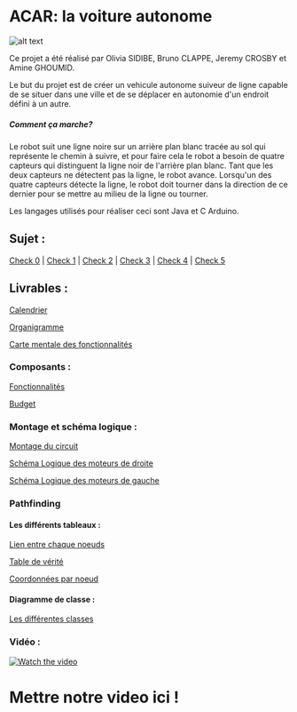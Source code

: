 
# ACAR: la voiture autonome

![alt text](https://cdn.discordapp.com/attachments/589812372240203777/589897131091951656/unknown.png)

Ce projet a été réalisé par Olivia SIDIBE, Bruno CLAPPE, Jeremy CROSBY et Amine GHOUMID.

Le but du projet est de créer un vehicule autonome suiveur de ligne capable de se situer dans une ville et de se déplacer en autonomie d'un endroit défini à un autre.

##### Comment ça marche?
Le robot suit une ligne noire sur un arrière plan blanc tracée au sol qui représente le chemin à suivre, et pour faire cela le robot a besoin de quatre capteurs qui distinguent la ligne noir de l'arrière plan blanc. Tant que les deux capteurs ne détectent pas la ligne, le robot avance. Lorsqu'un des quatre capteurs détecte la ligne, le robot doit tourner dans la direction de ce dernier pour se mettre au milieu de la ligne ou tourner.

Les langages utilisés pour réaliser ceci sont Java et C Arduino.

## Sujet :

[Check 0](https://moodle-exia.cesi.fr/mod/resource/view.php?id=14549)
 | [Check 1](https://moodle-exia.cesi.fr/mod/resource/view.php?id=18927)
 | [Check 2](https://moodle-exia.cesi.fr/mod/resource/view.php?id=14568)
 | [Check 3]()
 | [Check 4]()
 | [Check 5]()

## Livrables :

[Calendrier](https://cdn.discordapp.com/attachments/589898423646420994/589942272410517545/unknown.png)

[Organigramme](https://cdn.discordapp.com/attachments/589898423646420994/589935639894425600/Organigramme.pdf)

[Carte mentale des fonctionnalités](https://cdn.discordapp.com/attachments/589898423646420994/589942547137298445/GetAttachmentThumbnail.png) 

### Composants :

[Fonctionnalités](https://cdn.discordapp.com/attachments/589898423646420994/589932578937503745/Tous_les_composants.pdf)

[Budget](https://cdn.discordapp.com/attachments/589898423646420994/589918827232493589/Budget.xlsx)

### Montage et schéma logique :

[Montage du circuit](https://cdn.discordapp.com/attachments/589898423646420994/589932545106378858/Montage_et_description.pdf)

[Schéma Logique des moteurs de droite](https://cdn.discordapp.com/attachments/589898423646420994/589914812503294131/Moteurs_droits.circ)

[Schéma Logique des moteurs de gauche](https://cdn.discordapp.com/attachments/589898423646420994/589914884792385546/Moteurs_gauches.circ)

### Pathfinding
#### Les différents tableaux :
[Lien entre chaque noeuds](https://cdn.discordapp.com/attachments/589898423646420994/589921640197128202/1.xlsx)

[Table de vérité](https://cdn.discordapp.com/attachments/589898423646420994/589921642684219393/2.xlsx)

[Coordonnées par noeud](https://cdn.discordapp.com/attachments/589898423646420994/589921647876767776/3.xlsx)

#### Diagramme de classe :

[Les différentes classes](https://cdn.discordapp.com/attachments/589898423646420994/590099169394425857/Diagramme_de_classe.pdf)

### Vidéo :

[![Watch the video](https://cdn.discordapp.com/attachments/358708954454294538/585036461976584192/unknown.png)](https://www.youtube.com/watch?v=7thQV9Wrm5w)

# Mettre notre video ici !

